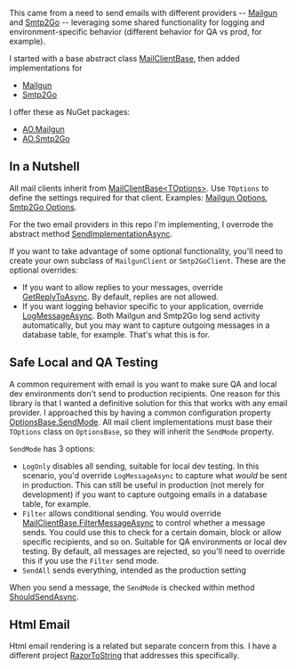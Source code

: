 This came from a need to send emails with different providers -- [Mailgun](https://www.mailgun.com/) and [Smtp2Go](https://www.smtp2go.com/) -- leveraging some shared  functionality for logging and environment-specific behavior (different behavior for QA vs prod, for example).

I started with a base abstract class [MailClientBase](https://github.com/adamfoneil/MailClient/blob/master/MailClientBase/MailClientBase.cs), then added implementations for 

- [Mailgun](https://github.com/adamfoneil/MailClient/blob/master/MailgunClient/MailgunClient.cs)
- [Smtp2Go](https://github.com/adamfoneil/MailClient/blob/master/Smtp2GoClient/Smtp2GoClient.cs)

I offer these as NuGet packages:
- [AO.Mailgun](https://www.nuget.org/packages/AO.Mailgun)
- [AO.Smtp2Go](https://www.nuget.org/packages/AO.Smtp2Go)

## In a Nutshell
All mail clients inherit from [MailClientBase\<TOptions\>](https://github.com/adamfoneil/MailClient/blob/master/MailClientBase/MailClientBase.cs#L7). Use `TOptions` to define the settings required for that client. Examples: [Mailgun Options](https://github.com/adamfoneil/MailClient/blob/master/MailgunClient/Models/Options.cs), [Smtp2Go Options](https://github.com/adamfoneil/MailClient/blob/master/Smtp2GoClient/Models/Options.cs).

For the two email providers in this repo I'm implementing, I overrode the abstract method [SendImplementationAsync](https://github.com/adamfoneil/MailClient/blob/master/MailClientBase/MailClientBase.cs#L54).

If you want to take advantage of some optional functionality, you'll need to create your own subclass of `MailgunClient` or `Smtp2GoClient`. These are the optional overrides:
- If you want to allow replies to your messages, override [GetReplyToAsync](https://github.com/adamfoneil/MailClient/blob/master/MailClientBase/MailClientBase.cs#L19). By default, replies are not allowed.
- If you want logging behavior specific to your application, override [LogMessageAsync](https://github.com/adamfoneil/MailClient/blob/master/MailClientBase/MailClientBase.cs#L23). Both Mailgun and Smtp2Go log send activity automatically, but you may want to capture outgoing messages in a database table, for example. That's what this is for.

## Safe Local and QA Testing
A common requirement with email is you want to make sure QA and local dev environments don't send to production recipients. One reason for this library is that I wanted a definitive solution for this that works with any email provider. I approached this by having a common configuration property [OptionsBase.SendMode](https://github.com/adamfoneil/MailClient/blob/master/MailClientBase/Models/OptionsBase.cs#L21). All mail client implementations must base their `TOptions` class on `OptionsBase`, so they will inherit the `SendMode` property.

`SendMode` has 3 options: 
- `LogOnly` disables all sending, suitable for local dev testing. In this scenario, you'd override `LogMessageAsync` to capture what *would* be sent in production. This can still be useful in production (not merely for development) if you want to capture outgoing emails in a database table, for example.
- `Filter` allows conditional sending. You would override [MailClientBase.FilterMessageAsync](https://github.com/adamfoneil/MailClient/blob/master/MailClientBase/MailClientBase.cs#L21) to control whether a message sends. You could use this to check for a certain domain, block or allow specific recipients, and so on. Suitable for QA environments or local dev testing. By default, all messages are rejected, so you'll need to override this if you use the `Filter` send mode.
- `SendAll` sends everything, intended as the production setting

When you send a message, the `SendMode` is checked within method [ShouldSendAsync](https://github.com/adamfoneil/MailClient/blob/master/MailClientBase/MailClientBase.cs#L71).

## Html Email
Html email rendering is a related but separate concern from this. I have a different project [RazorToString](https://github.com/adamfoneil/RazorToString) that addresses this specifically.
